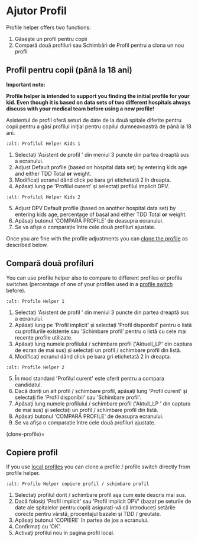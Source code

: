 # Ajutor Profil

Profile helper offers two functions:

1. Găseşte un profil pentru copii
2. Compară două profiluri sau Schimbări de Profil pentru a clona un nou profil

## Profil pentru copii (până la 18 ani)

**Important note:**

**Profile helper is intended to support you finding the initial profile for your kid. Even though it is based on data sets of two different hospitals always discuss with your medical team before using a new profile!**

Asistentul de profil oferă seturi de date de la două spitale diferite pentru copii pentru a găsi profilul iniţial pentru copilul dumneavoastră de până la 18 ani.

```{image} ../images/ProfileHelperKids1.png
:alt: Profilul Helper Kids 1
```

1. Selectați 'Asistent de profil ' din meniul 3 puncte din partea dreaptă sus a ecranului.
2. Adjust Default profile (based on hospital data set) by entering kids age and either TDD Total **or** weight.
3. Modificați ecranul dând click pe bara gri etichetată 2 în dreapta.
4. Apăsați lung pe 'Profilul curent' și selectați profilul implicit DPV.

```{image} ../images/ProfileHelperKids2.png
:alt: Profilul Helper Kids 2
```

5. Adjust DPV Default profile (based on another hospital data set) by entering kids age, percentage of basal and either TDD Total **or** weight.
6. Apăsați butonul 'COMPARĂ PROFILE' de deasupra ecranului.
7. Se va afișa o comparație între cele două profiluri ajustate.

Once you are fine with the profile adjustments you can [clone the profile](../Configuration/profilehelper.md#clone-profile) as described below.

## Compară două profiluri

You can use profile helper also to compare to different profiles or profile switches (percentage of one of your profiles used in a [profile switch](../Usage/Profiles.md) before).

```{image} ../images/ProfileHelper1.png
:alt: Profile Helper 1
```

1. Selectați 'Asistent de profil ' din meniul 3 puncte din partea dreaptă sus a ecranului.
2. Apăsați lung pe 'Profil implicit' și selectați 'Profil disponibil' pentru o listă cu profilurile existente sau 'Schimbare profil' pentru o listă cu cele mai recente profile utilizate.
3. Apăsați lung numele profilului / schimbare profil ('Aktuell_LP' din captura de ecran de mai sus) și selectați un profil / schimbare profil din listă.
4. Modificați ecranul dând click pe bara gri etichetată 2 în dreapta.

```{image} ../images/ProfileHelper2.png
:alt: Profile Helper 2
```

5. În mod standard 'Profilul curent' este oferit pentru a compara candidatul.
6. Dacă doriţi un alt profil / schimbare profil, apăsaţi lung 'Profil curent' şi selectaţi fie 'Profil disponibil' sau 'Schimbare profil'.
7. Apăsaţi lung numele profilului / schimbare profil ('Aktull_LP ' din captura de mai sus) şi selectaţi un profil / schimbare profil din listă.
8. Apăsați butonul 'COMPARĂ PROFILE' de deasupra ecranului.
9. Se va afișa o comparație între cele două profiluri ajustate.

(clone-profile)=
## Copiere profil

If you use [local profiles](../Configuration/Config-Builder.md#local-profile) you can clone a profile / profile switch directly from profile helper.

```{image} ../images/ProfileHelperClone.png
:alt: Profile Helper copiere profil / schimbare profil
```

1. Selectaţi profilul dorit / schimbare profil aşa cum este descris mai sus.
2. Dacă folosiți 'Profil implicit' sau 'Profil implicit DPV' (bazat pe seturile de date ale spitalelor pentru copii) asigurați-vă că introduceți setările corecte pentru vârstă, procentajul bazalei și TDD / greutate.
3. Apăsaţi butonul 'COPIERE' în partea de jos a ecranului.
4. Confirmaţi cu 'OK'.
5. Activaţi profilul nou în pagina profil local.
